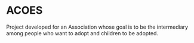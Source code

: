# ACOES

Project developed for an Association whose goal is to be the intermediary among people who want to adopt and children to be adopted.
